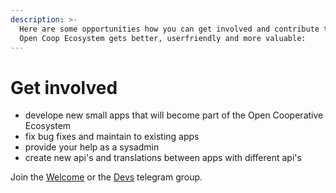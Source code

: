 ```yaml
---
description: >-
  Here are some opportunities how you can get involved and contribute to let the
  Open Coop Ecosystem gets better, userfriendly and more valuable:
---
```


# Get involved

* develope new small apps that will become part of the Open Cooperative Ecosystem
* fix bug fixes and maintain to existing apps
* provide your help as a sysadmin
* create new api's and translations between apps with different api's

Join the [Welcome](https://t.me/ocewelcome) or the [Devs](https://t.me/joinchat/Bdq2d0yDFbjRbE2VPKqgrA) telegram group.

